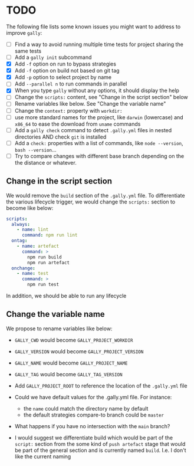 # TODO

The following file lists some known issues you might want to address to
improve `gally`:

- [ ] Find a way to avoid running multiple time tests for project sharing the same tests
- [ ] Add a `gally init` subcommand
- [x] Add `-f` option on run to bypass strategies
- [x] Add `-f` option on build not based on git tag
- [x] Add `-p` option to select project by name
- [ ] Add `--parallel n` to run commands in parallel
- [x] When you type `gally` without any options, it should display the help
- [ ] Change the `scripts:` content, see "Change in the script section" below
- [ ] Rename variables like below. See "Change the variable name"
- [ ] Change the `context:` property with `workdir:`
- [ ] use more standard names for the project, like `darwin` (lowercase) and
      `x86_64` to ease the download from `uname` commands
- [ ] Add a `gally check` command to detect `.gally.yml` files in nested 
      directories AND check `git` is installed
- [ ] Add a `check:` properties with a list of commands, like `node --version`,
     `bash --version`...
- [ ] Try to compare changes with different base branch depending on the
      the distance or whatever.

## Change in the script section

We would remove the `build` section of the `.gally.yml` file. To differentiate
the various lifecycle trigger, we would change the `scripts:` section to become
like below:

```yaml
scripts:
  always:
    - name: lint
      command: npm run lint
  ontag:
    - name: artefact
      command: >
        npm run build
        npm run artefact
  onchange:
    - name: test
      command: >
        npm run test
```

In addition, we should be able to run any lifecycle 

## Change the variable name

We propose to rename variables like below:

- `GALLY_CWD` would become `GALLY_PROJECT_WORKDIR`
- `GALLY_VERSION` would become `GALLY_PROJECT_VERSION`
- `GALLY_NAME` would become `GALLY_PROJECT_NAME`
- `GALLY_TAG` would become `GALLY_TAG_VERSION`
- Add `GALLY_PROJECT_ROOT` to reference the location of the `.gally.yml` file

- Could we have default values for the .gally.yml file. For instance:
  - the `name` could match the directory name by default
  - the default strategies compare-to branch could be `master`
- What happens if you have no intersection with the `main` branch?
- I would suggest we differentiate build which would be part of the `script:`
  section from the some kind of `push artefact` stage that would be part of the
  general section and is currently named `build`. I.e. I don't like the current
  naming


